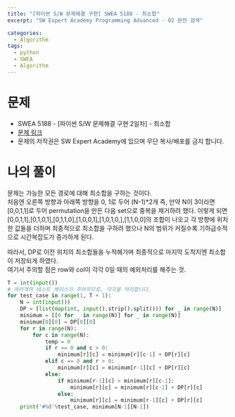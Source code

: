 ```yaml
---
title: "[파이썬 S/W 문제해결 구현] SWEA 5188 - 최소합"
excerpt: "SW Expert Academy Programming Advanced - 02 완전 검색"

categories:
  - Algorithm
tags:
  - python
  - SWEA
  - Algorithm
---
```


# 문제
- SWEA 5188 - [파이썬 S/W 문제해결 구현 2일차] - 최소합
- [문제 링크](https://swexpertacademy.com/main/learn/course/lectureProblemViewer.do)
- 문제의 저작권은 SW Expert Academy에 있으며 무단 복사/배포를 금지 합니다.

# 나의 풀이
문제는 가능한 모든 경로에 대해 최소합을 구하는 것이다.  
처음엔 오른쪽 방향과 아래쪽 방향을 0, 1로 두어 (N-1)*2개 즉, 만약 N이 3이라면 [0,0,1,1]로 두어 permutation을 만든 다음 set으로 중복을 제거하려 했다. 이렇게 되면 [0,0,1,1],[0,1,0,1],[0,1,1,0],[1,0,0,1],[1,0,1,0,],[1,1,0,0]의 조합이 나오고 각 방향에 위치한 값들을 더하며 최종적으로 최소합을 구하려 했으나 N의 범위가 커질수록 기하급수적으로 시간복잡도가 증가하게 된다.  
  
따라서, DP로 이전 위치의 최소합들을 누적해가며 최종적으로 마지막 도착지엔 최소합이 저장되게 하였다.  
여기서 주의할 점은 row와 col이 각각 0일 때의 예외처리를 해주는 것.  

```python
T = int(input())
# 여러개의 테스트 케이스가 주어지므로, 각각을 처리합니다.
for test_case in range(1, T + 1):
    N = int(input())
    DP = [list(map(int, input().strip().split())) for _ in range(N)]
    minimum = [[0 for _ in range(N)] for _ in range(N)]
    minimum[0][0] = DP[0][0]
    for r in range(N):
        for c in range(N):
            temp = 0
            if r == 0 and c > 0:
                minimum[r][c] = minimum[r][c-1] + DP[r][c]
            elif c == 0 and r > 0:
                minimum[r][c] = minimum[r-1][c] + DP[r][c]
            else:
                if minimum[r-1][c] > minimum[r][c-1]:
                    minimum[r][c] = minimum[r][c-1] + DP[r][c]
                else:
                    minimum[r][c] = minimum[r-1][c] + DP[r][c]
    print('#%d'%test_case, minimum[N-1][N-1])

```
